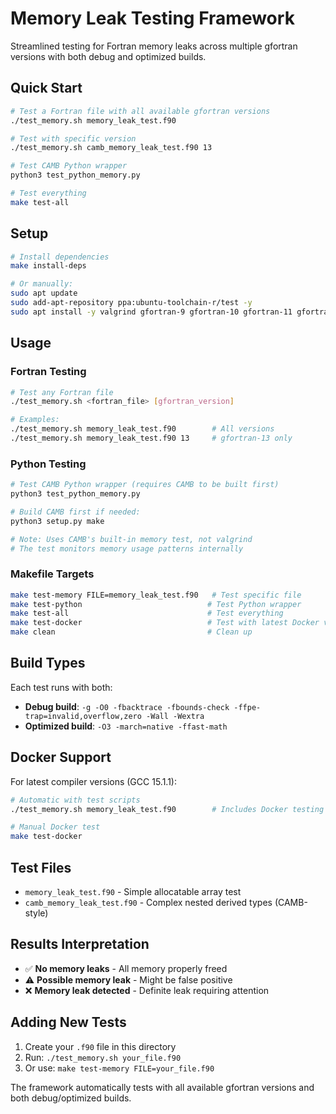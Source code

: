 # Memory Leak Testing Framework

Streamlined testing for Fortran memory leaks across multiple gfortran versions with both debug and optimized builds.

## Quick Start

```bash
# Test a Fortran file with all available gfortran versions
./test_memory.sh memory_leak_test.f90

# Test with specific version
./test_memory.sh camb_memory_leak_test.f90 13

# Test CAMB Python wrapper
python3 test_python_memory.py

# Test everything
make test-all
```

## Setup

```bash
# Install dependencies
make install-deps

# Or manually:
sudo apt update
sudo add-apt-repository ppa:ubuntu-toolchain-r/test -y
sudo apt install -y valgrind gfortran-9 gfortran-10 gfortran-11 gfortran-12 gfortran-13
```

## Usage

### Fortran Testing

```bash
# Test any Fortran file
./test_memory.sh <fortran_file> [gfortran_version]

# Examples:
./test_memory.sh memory_leak_test.f90        # All versions
./test_memory.sh memory_leak_test.f90 13     # gfortran-13 only
```

### Python Testing

```bash
# Test CAMB Python wrapper (requires CAMB to be built first)
python3 test_python_memory.py

# Build CAMB first if needed:
python3 setup.py make

# Note: Uses CAMB's built-in memory test, not valgrind
# The test monitors memory usage patterns internally
```

### Makefile Targets

```bash
make test-memory FILE=memory_leak_test.f90   # Test specific file
make test-python                            # Test Python wrapper
make test-all                               # Test everything
make test-docker                            # Test with latest Docker versions
make clean                                  # Clean up
```

## Build Types

Each test runs with both:
- **Debug build**: `-g -O0 -fbacktrace -fbounds-check -ffpe-trap=invalid,overflow,zero -Wall -Wextra`
- **Optimized build**: `-O3 -march=native -ffast-math`

## Docker Support

For latest compiler versions (GCC 15.1.1):
```bash
# Automatic with test scripts
./test_memory.sh memory_leak_test.f90        # Includes Docker testing

# Manual Docker test
make test-docker
```

## Test Files

- `memory_leak_test.f90` - Simple allocatable array test
- `camb_memory_leak_test.f90` - Complex nested derived types (CAMB-style)

## Results Interpretation

- ✅ **No memory leaks** - All memory properly freed
- ⚠️ **Possible memory leak** - Might be false positive
- ❌ **Memory leak detected** - Definite leak requiring attention

## Adding New Tests

1. Create your `.f90` file in this directory
2. Run: `./test_memory.sh your_file.f90`
3. Or use: `make test-memory FILE=your_file.f90`

The framework automatically tests with all available gfortran versions and both debug/optimized builds.
